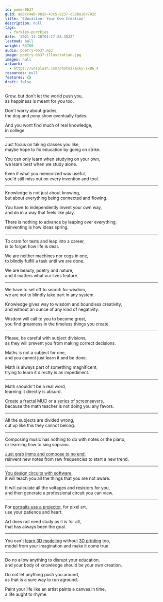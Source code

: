 ```yaml
---
id: poem-0637
guid: a86cc4eb-0828-43c5-8237-c52ba16d702c
title: 'Education: Your Own Creation'
description: null
tags:
  - furkies-purrkies
date: '2021-11-28T01:17:28.352Z'
lastmod: null
weight: 63700
audio: poetry-0637.mp3
image: poetry-0637-illustration.jpg
images: null
artwork:
  - https://unsplash.com/photos/ax6y-zxBG_4
resources: null
features: {}
draft: false
---
```


Grow, but don't let the world push you,\
as happiness is meant for you too.

Don't worry about grades,\
the dog and pony show eventually fades.

And you wont find much of real knowledge,\
in college.

---

Just focus on taking classes you like,\
maybe hope to fix education by going on strike.

You can only learn when studying on your own,\
we learn best when we study alone.

Even if what you memorized was useful,\
you'd still miss out on every invention and tool.

---

Knowledge is not just about knowing,\
but about everything being connected and flowing.

You have to independently invent your own way,\
and do in a way that feels like play.

There is nothing to advance by leaping over everything,\
reinventing is how ideas spring.

---

To cram for tests and leap into a career,\
is to forget how life is dear.

We are neither machines nor cogs in one,\
to blindly fulfill a task until we are done.

We are beauty, poetry and nature,\
and it matters what our lives feature.

---

We have to set off to search for wisdom,\
we are not to blindly take part in any system.

Knowledge gives way to wisdom and boundless creativity,\
and without an ounce of any kind of negativity.

Wisdom will call to you to become great,\
you find greatness in the timeless things you create.

---

Please, be careful with subject divisions,\
as they will prevent you from making correct decisions.

Maths is not a subject for one,\
and you cannot just learn it and be done.

Math is always part of something magnificent,\
trying to learn it directly is an impediment.

---

Math shouldn't be a real word,\
learning it directly is absurd.

[Create a fractal MUD](https://www.mit.edu/~6.005/sp08/project6/assignment.html) or a [series of screensavers](https://www.youtube.com/watch?v=upB7CSoxNTs\&list=PLbe67PprBSpqM_-HU49fmIS8ncApw4i08),\
because the math teacher is not doing you any favors.

---

All the subjects are divided wrong,\
cut up like this they cannot belong.

---

Composing music has nothing to do with notes or the piano,\
or learning how to sing soprano.

[Just grab lmms and compose to no end](https://www.youtube.com/watch?v=0sRvkaxh8EU),\
reinvent new notes from raw frequencies to start a new trend.

---

[You design circuits with software](https://www.youtube.com/watch?v=Qk5T8wKp9h8),\
it will teach you all the things that you are not aware.

It will calculate all the voltages and resistors for you,\
and then generate a professional circuit you can view.

---

For [portraits use a projector](https://www.youtube.com/watch?v=5uZLkKvsWWE), for pixel art,\
use your patience and heart.

Art does not need study as it is for all,\
that has always been the goal.

---

You can't [learn 3D modeling](https://www.youtube.com/watch?v=TPrnSACiTJ4\&list=PLexwJr_iILK7IkuhEeAYeN7aLV5AAXKa-) without [3D printing](https://www.youtube.com/watch?v=gokN9xNG94U) too,\
model from your imagination and make it come true.

---

Do no allow anything to disrupt your education,\
and your body of knowledge should be your own creation.

Do not let anything push you around,\
as that is a sure way to run aground.

Paint your life like an artist paints a canvas in time,\
a life aught to rhyme.
